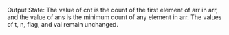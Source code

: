 Output State: The value of cnt is the count of the first element of arr in arr, and the value of ans is the minimum count of any element in arr. The values of t, n, flag, and val remain unchanged.